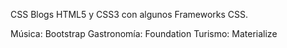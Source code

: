 CSS Blogs
HTML5 y CSS3 con algunos Frameworks CSS.

Música: Bootstrap
Gastronomía: Foundation
Turismo: Materialize

